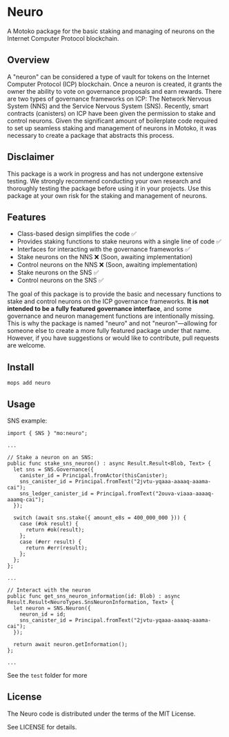# Neuro
A Motoko package for the basic staking and managing of neurons on the Internet Computer Protocol blockchain.

## Overview
A "neuron" can be considered a type of vault for tokens on the Internet Computer Protocol (ICP) blockchain. Once a neuron is created, it grants the owner the ability to vote on governance proposals and earn rewards. There are two types of governance frameworks on ICP: The Network Nervous System (NNS) and the Service Nervous System (SNS). Recently, smart contracts (canisters) on ICP have been given the permission to stake and control neurons. Given the significant amount of boilerplate code required to set up seamless staking and management of neurons in Motoko, it was necessary to create a package that abstracts this process.

## Disclaimer
This package is a work in progress and has not undergone extensive testing. We strongly recommend conducting your own research and thoroughly testing the package before using it in your projects. Use this package at your own risk for the staking and management of neurons.

## Features

- Class-based design simplifies the code ✅
- Provides staking functions to stake neurons with a single line of code ✅
- Interfaces for interacting with the governance frameworks ✅
- Stake neurons on the NNS ❌ (Soon, awaiting implementation)
- Control neurons on the NNS ❌ (Soon, awaiting implementation)
- Stake neurons on the SNS ✅
- Control neurons on the SNS ✅

The goal of this package is to provide the basic and necessary functions to stake and control neurons on the ICP governance frameworks. **It is not intended to be a fully featured governance interface**, and some governance and neuron management functions are intentionally missing. This is why the package is named "neuro" and not "neuron"—allowing for someone else to create a more fully featured package under that name. However, if you have suggestions or would like to contribute, pull requests are welcome.
  
## Install
```
mops add neuro
```

## Usage

SNS example:

```motoko
import { SNS } "mo:neuro";

...

// Stake a neuron on an SNS:
public func stake_sns_neuron() : async Result.Result<Blob, Text> {
  let sns = SNS.Governance({
    canister_id = Principal.fromActor(thisCanister);
    sns_canister_id = Principal.fromText("2jvtu-yqaaa-aaaaq-aaama-cai");
    sns_ledger_canister_id = Principal.fromText("2ouva-viaaa-aaaaq-aaamq-cai");
  });

  switch (await sns.stake({ amount_e8s = 400_000_000 })) {
    case (#ok result) {
      return #ok(result);
    };
    case (#err result) {
      return #err(result);
    };
  };
};

...

// Interact with the neuron
public func get_sns_neuron_information(id: Blob) : async Result.Result<NeuroTypes.SnsNeuronInformation, Text> {
  let neuron = SNS.Neuron({
    neuron_id = id;
    sns_canister_id = Principal.fromText("2jvtu-yqaaa-aaaaq-aaama-cai");
  });

  return await neuron.getInformation();
};

...
```

See the `test` folder for more

## License

The Neuro code is distributed under the terms of the MIT License.

See LICENSE for details.
